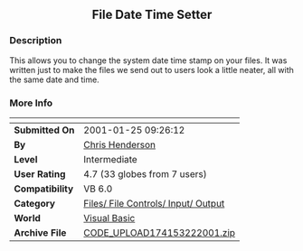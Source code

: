 ﻿<div align="center">

## File Date Time Setter


</div>

### Description

This allows you to change the system date time stamp on your files. It was written just to make the files we send out to users look a little neater, all with the same date and time.
 
### More Info
 


<span>             |<span>
---                |---
**Submitted On**   |2001-01-25 09:26:12
**By**             |[Chris Henderson](https://github.com/Planet-Source-Code/PSCIndex/blob/master/ByAuthor/chris-henderson.md)
**Level**          |Intermediate
**User Rating**    |4.7 (33 globes from 7 users)
**Compatibility**  |VB 6\.0
**Category**       |[Files/ File Controls/ Input/ Output](https://github.com/Planet-Source-Code/PSCIndex/blob/master/ByCategory/files-file-controls-input-output__1-3.md)
**World**          |[Visual Basic](https://github.com/Planet-Source-Code/PSCIndex/blob/master/ByWorld/visual-basic.md)
**Archive File**   |[CODE\_UPLOAD174153222001\.zip](https://github.com/Planet-Source-Code/chris-henderson-file-date-time-setter__1-21843/archive/master.zip)








